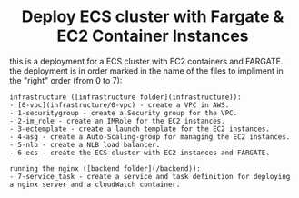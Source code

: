 <div align="center">

# **Deploy ECS cluster with Fargate & EC2 Container Instances**

</div>

this is a deployment for a ECS cluster with EC2 containers and FARGATE.
the deployment is in order marked in the name of the files to impliment in the "right" order (from 0 to 7):

    infrastructure ([infrastructure folder](infrastructure)):
    - [0-vpc](infrastructure/0-vpc) - create a VPC in AWS.
    - 1-securitygroup - create a Security group for the VPC.
    - 2-im_role - create an IMRole for the EC2 instances.
    - 3-ectemplate - create a launch template for the EC2 instances.
    - 4-asg - create a Auto-Scaling-group for managing the EC2 instances.
    - 5-nlb - create a NLB load balancer.
    - 6-ecs - create the ECS cluster with EC2 instances and FARGATE.

    running the nginx ([backend folder](/backend)):
    - 7-service_task - create a service and task definition for deploying a nginx server and a cloudWatch container.

